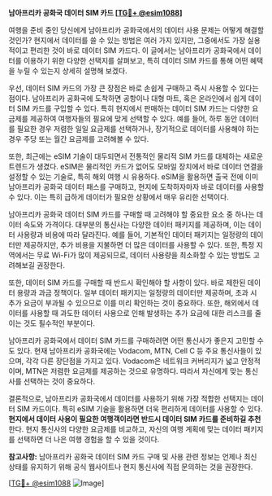 **남아프리카 공화국 데이터 SIM 카드 [[TG💪+ @esim1088](https://t.me/s/esim1088)]**

여행을 준비 중인 당신에게 남아프리카 공화국에서의 데이터 사용 문제는 어떻게 해결할 것인가? 현지에서 데이터를 쓸 수 있는 방법은 여러 가지 있지만, 그중에서도 가장 실용적이고 편리한 것이 바로 데이터 SIM 카드다. 이 글에서는 남아프리카 공화국에서 데이터를 이용하기 위한 다양한 선택지를 살펴보고, 특히 데이터 SIM 카드를 통해 어떤 혜택을 누릴 수 있는지 상세히 설명해 보겠다.

우선, 데이터 SIM 카드의 가장 큰 장점은 바로 손쉽게 구매하고 즉시 사용할 수 있다는 점이다. 남아프리카 공화국에 도착하면 공항이나 대형 마트, 혹은 온라인에서 쉽게 데이터 SIM 카드를 구입할 수 있다. 특히 현지에서 판매하는 데이터 SIM 카드는 다양한 요금제를 제공하여 여행자들의 필요에 맞게 선택할 수 있다. 예를 들어, 하루 동안 데이터를 필요한 경우 저렴한 일일 요금제를 선택하거나, 장기적으로 데이터를 사용해야 하는 경우 주당 또는 월간 요금제를 고려해볼 수 있다.

또한, 최근에는 eSIM 기술이 대두되면서 전통적인 물리적 SIM 카드를 대체하는 새로운 트렌드가 생겼다. eSIM은 물리적인 카드가 없어도 모바일 장치에서 바로 데이터 연결을 설정할 수 있는 기술로, 특히 해외 여행 시 유용하다. eSIM을 활용하면 출국 전에 이미 남아프리카 공화국 데이터 패스를 구매하고, 현지에 도착하자마자 바로 데이터를 사용할 수 있다. 이는 특히 급하게 데이터가 필요한 상황에서 매우 유리한 선택이다.

남아프리카 공화국 데이터 SIM 카드를 구매할 때 고려해야 할 중요한 요소 중 하나는 데이터 속도와 가격이다. 대부분의 통신사는 다양한 데이터 패키지를 제공하며, 이는 데이터 사용량과 비용에 따라 달라진다. 예를 들어, 기본적인 데이터 패키지는 일정량의 데이터만 제공하지만, 추가 비용을 지불하면 더 많은 데이터를 사용할 수 있다. 또한, 특정 지역에서는 무료 Wi-Fi가 많이 제공되므로, 데이터 사용량을 최소화할 수 있는 방법도 고려해보길 권장한다.

또한, 데이터 SIM 카드를 구매할 때 반드시 확인해야 할 사항이 있다. 바로 제한된 데이터 용량과 과금 정책이다. 일부 데이터 패키지는 일정량의 데이터만 제공하며, 초과 시 추가 요금이 부과될 수 있으므로 이를 미리 확인하는 것이 중요하다. 또한, 해외에서 데이터를 사용할 때 과도한 데이터 사용으로 인해 발생하는 추가 요금에 대한 리스크를 줄이는 것도 필수적인 부분이다.

남아프리카 공화국에서 데이터 SIM 카드를 구매하려면 어떤 통신사가 좋은지 고민할 수도 있다. 현재 남아프리카 공화국에는 Vodacom, MTN, Cell C 등 주요 통신사들이 있으며, 각각 다른 장단점을 가지고 있다. Vodacom은 네트워크 커버리지가 넓고 안정적이며, MTN은 저렴한 요금제를 제공하는 것으로 유명하다. 따라서 자신에게 맞는 통신사를 선택하는 것이 중요하다.

결론적으로, 남아프리카 공화국에서 데이터를 사용하기 위해 가장 적합한 선택지는 데이터 SIM 카드이다. 특히 eSIM 기술을 활용하면 더욱 편리하게 데이터를 사용할 수 있다. **현지에서 데이터 사용이 필요한 여행객이라면 반드시 데이터 SIM 카드를 준비하길 추천**한다. 현지 통신사의 다양한 요금제를 비교하고, 자신의 여행 계획에 맞는 데이터 패키지를 선택하면 더 나은 여행 경험을 할 수 있을 것이다.

**참고사항:** 남아프리카 공화국 데이터 SIM 카드 구매 및 사용 관련 정보는 언제나 최신 상태를 유지하기 위해 공식 웹사이트나 현지 통신사에 직접 문의하는 것을 권장한다.

[[TG💪+ @esim1088](https://t.me/s/esim1088) ![Image](https://i.postimg.cc/Y0z9fWf4/image.png)]